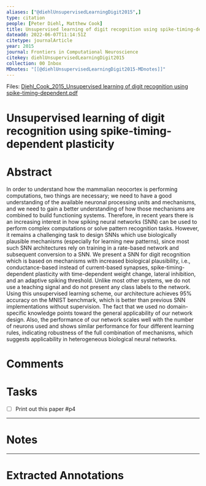 ```yaml
---
aliases: ["@diehlUnsupervisedLearningDigit2015",]
type: citation
people: [Peter Diehl, Matthew Cook]
title: Unsupervised learning of digit recognition using spike-timing-dependent plasticity
dateadd: 2022-06-07T11:14:51Z
citetype: journalArticle
year: 2015
journal: Frontiers in Computational Neuroscience
citekey: diehlUnsupervisedLearningDigit2015
collection: 00 Inbox
MDnotes: "[[@diehlUnsupervisedLearningDigit2015-MDnotes]]"
---
```


Files: [Diehl_Cook_2015_Unsupervised learning of digit recognition using spike-timing-dependent.pdf](file:///home/michaelt/Insync/m@tarlton.info/Google%20Drive/06.%20Zotero/storage/FJZFVPLI/Diehl_Cook_2015_Unsupervised%20learning%20of%20digit%20recognition%20using%20spike-timing-dependent.pdf)



# Unsupervised learning of digit recognition using spike-timing-dependent plasticity
# Abstract
In order to understand how the mammalian neocortex is performing computations, two things are necessary; we need to have a good understanding of the available neuronal processing units and mechanisms, and we need to gain a better understanding of how those mechanisms are combined to build functioning systems. Therefore, in recent years there is an increasing interest in how spiking neural networks (SNN) can be used to perform complex computations or solve pattern recognition tasks. However, it remains a challenging task to design SNNs which use biologically plausible mechanisms (especially for learning new patterns), since most such SNN architectures rely on training in a rate-based network and subsequent conversion to a SNN. We present a SNN for digit recognition which is based on mechanisms with increased biological plausibility, i.e., conductance-based instead of current-based synapses, spike-timing-dependent plasticity with time-dependent weight change, lateral inhibition, and an adaptive spiking threshold. Unlike most other systems, we do not use a teaching signal and do not present any class labels to the network. Using this unsupervised learning scheme, our architecture achieves 95% accuracy on the MNIST benchmark, which is better than previous SNN implementations without supervision. The fact that we used no domain-specific knowledge points toward the general applicability of our network design. Also, the performance of our network scales well with the number of neurons used and shows similar performance for four different learning rules, indicating robustness of the full combination of mechanisms, which suggests applicability in heterogeneous biological neural networks.

# Comments

# Tasks
- [ ] Print out this paper #p4


----
# Notes



----
# Extracted Annotations

